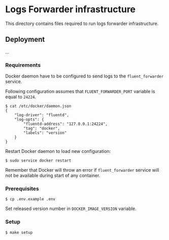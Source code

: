 # Logs Forwarder infrastructure

This directory contains files required to run
logs forwarder infrastructure.

## Deployment

...

### Requirements

Docker daemon have to be configured to send logs
to the `fluent_forwarder` service.

Following configuration assumes that `FLUENT_FORWARDER_PORT`
variable is equal to `24224`.

```
$ cat /etc/docker/daemon.json
{
    "log-driver": "fluentd",
    "log-opts": {
        "fluentd-address": "127.0.0.1:24224",
        "tag": "docker",
        "labels": "version"
    }
}
```

Restart Docker daemon to load new configuration:

```
$ sudo service docker restart
```

Remember that Docker will throw an error if `fluent_forwarder` service
will not be available during start of any container.

### Prerequisites

```
$ cp .env.example .env
```

Set released version number in `DOCKER_IMAGE_VERSION` variable.

### Setup

```
$ make setup
```
